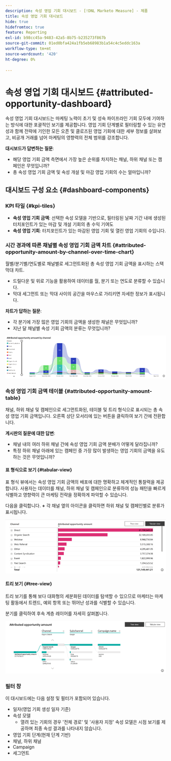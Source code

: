 ```yaml
---
description: 속성 영업 기회 대시보드 - [!DNL Marketo Measure] - 제품
title: 속성 영업 기회 대시보드
hide: true
hidefromtoc: true
feature: Reporting
exl-id: b98cc45a-9483-42a5-8b75-b235273f867b
source-git-commit: 01ed0bfa424a1fb5eb68983b1a54c4c5eddc163a
workflow-type: tm+mt
source-wordcount: '420'
ht-degree: 0%

---
```


# 속성 영업 기회 대시보드 {#attributed-opportunity-dashboard}

속성 영업 기회 대시보드는 마케팅 노력이 초기 및 성숙 파이프라인 기회 모두에 기여하는 방식에 대한 포괄적인 보기를 제공합니다. 영업 기회 단계별로 필터링할 수 있는 유연성과 함께 전략에 기인한 모든 오픈 및 클로즈된 영업 기회에 대한 세부 정보를 살펴보고, 비공개 거래를 넘어 마케팅의 영향력의 전체 범위를 강조합니다.

**대시보드가 답변하는 질문**:

* 해당 영업 기회 금액 측면에서 가장 높은 순위를 차지하는 채널, 하위 채널 또는 캠페인은 무엇입니까?
* 총 속성 영업 기회 금액 및 속성 개설 및 마감 영업 기회의 수는 얼마입니까?

## 대시보드 구성 요소 {#dashboard-components}

### KPI 타일 {#kpi-tiles}

* **속성 영업 기회 금액**: 선택한 속성 모델을 기반으로, 필터링된 날짜 기간 내에 생성된 터치포인트가 있는 마감 및 개설 기회의 총 수익 기여도
* **속성 영업 기회**: 터치포인트가 있는 마감된 영업 기회 및 열린 영업 기회의 수입니다.

### 시간 경과에 따른 채널별 속성 영업 기회 금액 차트 {#attributed-opportunity-amount-by-channel-over-time-chart}

월별/분기별/연도별로 채널별로 세그먼트화된 총 속성 영업 기회 금액을 표시하는 스택 막대 차트.

* 드릴다운 및 위로 기능을 활용하여 데이터를 월, 분기 또는 연도로 분류할 수 있습니다.
* 막대 세그먼트 또는 막대 사이의 공간을 마우스로 가리키면 자세한 정보가 표시됩니다.

**차트가 답하는 질문**:

* 각 분기에 가장 많은 영업 기회의 금액을 생성한 채널은 무엇입니까?
* 지난 달 채널별 속성 기회 금액의 분류는 무엇입니까?

![](assets/attributed-opportunity-dashboard-1.png)

### 속성 영업 기회 금액 테이블 {#attributed-opportunity-amount-table}

채널, 하위 채널 및 캠페인으로 세그먼트화된, 테이블 및 트리 형식으로 표시되는 총 속성 영업 기회 금액입니다. 오른쪽 상단 모서리에 있는 버튼을 클릭하여 보기 간에 전환합니다.

**게시판의 질문에 대한 답변**:

* 채널 내의 여러 하위 채널 간에 속성 영업 기회 금액 분배가 어떻게 달라집니까?
* 특정 하위 채널 아래에 있는 캠페인 중 가장 많이 발생하는 영업 기회의 금액을 유도하는 것은 무엇입니까?

#### 표 형식으로 보기 {#tabular-view}

표 형식 뷰에서는 속성 영업 기회 금액의 배포에 대한 명확하고 체계적인 통찰력을 제공합니다. 사용자는 데이터를 채널, 하위 채널 및 캠페인으로 분류하여 성능 패턴을 빠르게 식별하고 영향력이 큰 마케팅 전략을 정확하게 파악할 수 있습니다.

다음을 클릭합니다. **+** 각 채널 옆의 아이콘을 클릭하면 하위 채널 및 캠페인별로 분류가 표시됩니다.

![](assets/attributed-opportunity-dashboard-2.png)

#### 트리 보기 {#tree-view}

트리 보기를 통해 보다 대화형의 세분화된 데이터를 탐색할 수 있으므로 마케터는 마케팅 활동에서 트렌드, 예외 항목 또는 뛰어난 성과를 식별할 수 있습니다.

분기를 클릭하여 후속 계층 레이어를 자세히 살펴봅니다.

![](assets/attributed-opportunity-dashboard-3.png)

### 필터 창

이 대시보드에는 다음 설정 및 필터가 포함되어 있습니다.

* 일자(영업 기회 생성 일자 기준)
* 속성 모델
   * 열려 있는 기회의 경우 &#39;전체 경로&#39; 및 &#39;사용자 지정&#39; 속성 모델은 시점 보기를 제공하며 최종 속성 결과를 나타내지 않습니다.
* 영업 기회 단계(현재 단계 기반)
* 채널, 하위 채널
* Campaign
* 세그먼트
